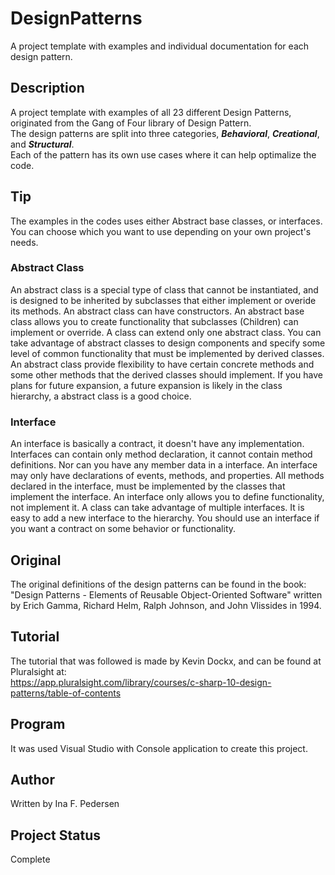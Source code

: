 # DesignPatterns
A project template with examples and individual documentation for each design pattern.

## Description
A project template with examples of all 23 different Design Patterns, originated from the Gang of Four library of Design Pattern. </br>
The design patterns are split into three categories, ***Behavioral***, ***Creational***, and ***Structural***. </br>
Each of the pattern has its own use cases where it can help optimalize the code.

## Tip
The examples in the codes uses either Abstract base classes, or interfaces. You can choose which you want to use depending on your own project's needs. </br>

### Abstract Class
An abstract class is a special type of class that cannot be instantiated, and is designed to be inherited by subclasses that either implement or overide its methods. 
An abstract class can have constructors.
An abstract base class allows you to create functionality that subclasses (Children) can implement or override.
A class can extend only one abstract class. 
You can take advantage of abstract classes to design components and specify some level of common functionality that must be implemented by derived classes.
An abstract class provide flexibility to have certain concrete methods and some other methods that the derived classes should implement.
If you have plans for future expansion, a future expansion is likely in the class hierarchy, a abstract class is a good choice.

### Interface
An interface is basically a contract, it doesn't have any implementation. 
Interfaces can contain only method declaration, it cannot contain method definitions.
Nor can you have any member data in a interface.
An interface may only have declarations of events, methods, and properties. 
All methods declared in the interface, must be implemented by the classes that implement the interface.
An interface only allows you to define functionality, not implement it.
A class can take advantage of multiple interfaces.
It is easy to add a new interface to the hierarchy. 
You should use an interface if you want a contract on some behavior or functionality.

## Original
The original definitions of the design patterns can be found in the book: </br>
"Design Patterns - Elements of Reusable Object-Oriented Software" written by Erich Gamma, Richard Helm, Ralph Johnson, and John Vlissides in 1994.

## Tutorial
The tutorial that was followed is made by Kevin Dockx, and can be found at Pluralsight at: </br>
https://app.pluralsight.com/library/courses/c-sharp-10-design-patterns/table-of-contents

## Program
It was used Visual Studio with Console application to create this project. 

## Author
Written by Ina F. Pedersen

## Project Status
Complete

